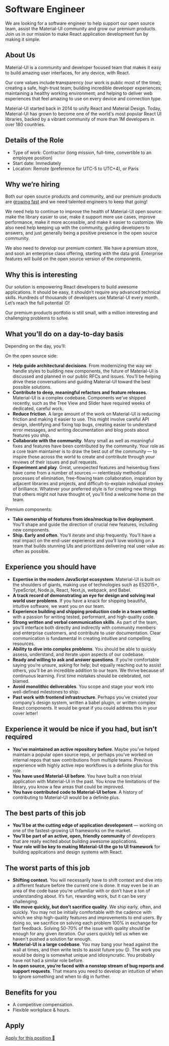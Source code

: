# Software Engineer

<p class="description">We are looking for a software engineer to help support our open source team, assist the Material-UI community and grow our premium products. Join us in our mission to make React application development fun by making it simple.</p>

## About Us

Material-UI is a community and developer focused team that makes it easy to build amazing user interfaces, for any device, with React.

Our core values include transparency (our work is public most of the time); creating a safe, high-trust team; building incredible developer experiences; maintaining a healthy working environment; and helping to deliver web experiences that feel amazing to use on every device and connection type.

Material-UI started back in 2014 to unify React and Material Design. Today, Material-UI has grown to become one of the world's most popular React UI libraries, backed by a vibrant community of more than 1M developers in over 180 countries.

## Details of the Role

- Type of work: Contractor (long mission, full-time, convertible to an employee position)
- Start date: Immediately
- Location: Remote (preference for UTC-5 to UTC+4), or Paris

## Why we’re hiring

Both our open source products and community, and our premium products are [growing fast](https://www.rank2traffic.com/material-ui.com) and we need talented engineers to keep that going!

We need help to continue to improve the health of Material-UI open source: make the library easier to use, make it support more use cases, improve performance, make it more accessible, and make it easier to customize. We also need help keeping up with the community, guiding developers to answers, and just generally being a positive presence in the open source community.

We also need to develop our premium content. We have a premium store, and soon an enterprise class offering, starting with the data grid.
Enterprise features will build on the open source version of the components.

## Why this is interesting

Our solution is empowering React developers to build awesome applications. It should be easy, it shouldn’t require any advanced technical skills. Hundreds of thousands of developers use Material-UI every month. Let’s reach the full potential :D!

Our premium products portfolio is still small, with a million interesting and challenging problems to solve.

## What you’ll do on a day-to-day basis

Depending on the day, you’ll:

On the open source side:

- **Help guide architectural decisions**. From modernizing the way we handle styles to building new components, the future of Material-UI is discussed and planned in our public RFCs and issues. You’ll be helping drive these conversations and guiding Material-UI toward the best possible solutions.
- **Contribute to deep, meaningful refactors and feature releases**. Material-UI is a complex codebase. Components we’ve shipped recently, such as the Tree View and Slider have required weeks of dedicated, careful work.
- **Reduce friction**. A large amount of the work on Material-UI is reducing friction and making it easier to use. This might involve careful API design, identifying and fixing top bugs, creating easier to understand error messages, and writing documentation and blog posts about features you ship.
- **Collaborate with the community**. Many small as well as meaningful fixes and features have been contributed by the community. Your role as a core team maintainer is to draw the best out of the community — to inspire those across the world to create and contribute through your reviews of their issues and pull requests.
- **Experiment and play**. Great, unexpected features and heisenbug fixes have come from a number of sources — relentlessly methodical processes of elimination, free-flowing team collaboration, inspiration by adjacent libraries and projects, and difficult-to-explain individual strokes of brilliance. Whatever your preferred style is for creating new things that others might not have thought of, you’ll find a welcome home on the team.

Premium components:

- **Take ownership of features from idea/mockup to live deployment**. You’ll shape and guide the direction of crucial new features, including new components.
- **Ship. Early and often**. You’ll iterate and ship frequently. You’ll have a real impact on the end-user experience and you’ll love working on a team that builds stunning UIs and prioritizes delivering real user value as often as possible.

## Experience you should have

- **Expertise in the modern JavaScript ecosystem**. Material-UI is built on the shoulders of giants, making use of technologies such as ES2015+, TypeScript, Node.js, React, Next.js, webpack, and Babel.
- **A track record of demonstrating an eye for design and solving real world user problems**. If you have a knack for shipping beautiful, intuitive software, we want you on our team.
- **Experience building and shipping production code in a team setting** with a passion for writing tested, performant, and high-quality code.
- **Strong written and verbal communication skills**. As part of the team, you’ll interface both directly and indirectly with community members and enterprise customers, and contribute to user documentation. Clear communication is fundamental in creating intuitive and compelling resources.
- **Ability to dive into complex problems**. You should be able to quickly assess, understand, and iterate upon aspects of our codebase.
- **Ready and willing to ask and answer questions**. If you’re comfortable saying you’re unsure, asking for help; but equally reaching out to assist others, you’ll be an incredible addition to our team. We thrive because of continuous learning. First time mistakes should be celebrated, not blamed.
- **Avoid monolithic deliverables**. You scope and stage your work into well-defined milestones to ship.
- **Past work with frontend infrastructure**. Perhaps you’ve created your company’s design system, written a babel plugin, or written complex React components. It would be great if you could address this in your cover letter!

## Experience it would be nice if you had, but isn’t required

- **You’ve maintained an active repository before**. Maybe you’ve helped maintain a popular open source repo, or perhaps you’ve worked on internal repos that saw contributions from multiple teams. Previous experience with highly active repo workflows is a definite plus for this role.
- **You have used Material-UI before**. You have built a non trivial application with Material-UI in the past. You know the limitations of the library, you know a few areas that could be improved.
- **You have contributed code to Material-UI before**. A history of contributing to Material-UI would be a definite plus.

## The best parts of this job

- **You’ll be at the cutting edge of application development** — working on one of the fastest-growing UI frameworks on the market.
- **You’ll be part of an active, open, friendly community** of developers that are really excited about building awesome applications.
- **Your role will be key to making Material-UI the go to UI framework** for building applications and design systems with React.

## The worst parts of this job

- **Shifting context.** You will necessarily have to shift context and dive into a different feature before the current one is done. It may even be in an area of the code base you’re unfamiliar with or don’t have a ton of understanding about. It’s fun, rewarding work, but it can be very challenging.
- **We move quickly, but don’t sacrifice quality**. We ship early, often, and quickly. You may not be initially comfortable with the cadence with which we ship high-quality features and improvements to end users. By doing so, we sacrifice on solving each problem 100% in exchange for fast feedback. Solving 50-70% of the issue with quality should be enough for any given iteration. Our users quickly tell us when we haven't pushed a solution far enough.
- **Material-UI is a large codebase**. You may bang your head against the wall at times, and then write tests to assist future you 😌.
The work you would be doing is somewhat unique and idiosyncratic. You probably have not had a similar role before.
- **In open source, you’re faced with a nonstop stream of bug reports and support requests**. That means you need to develop an intuition of when to ignore something and when to dig in further.

## Benefits for you

- A competitive compensation.
- Flexible workplace & hours.

## Apply

[Apply for this position 📮](https://airtable.com/shrHB2jnnhdtsGkEN)
